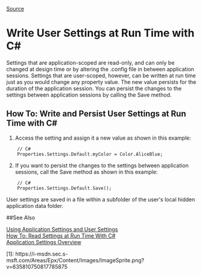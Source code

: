 
[Source](https://msdn.microsoft.com/en-us/library/bb397755(v=vs.110).aspx)

# Write User Settings at Run Time with C#


Settings that are application-scoped are read-only, and can only be changed at design time or by altering the .config file in between application sessions. Settings that are user-scoped, however, can be written at run time just as you would change any property value. The new value persists for the duration of the application session. You can persist the changes to the settings between application sessions by calling the Save method.

## How To: Write and Persist User Settings at Run Time with C#

1. Access the setting and assign it a new value as shown in this example:
```
    // C#
    Properties.Settings.Default.myColor = Color.AliceBlue;
```
2. If you want to persist the changes to the settings between application sessions, call the Save method as shown in this example:
```
    // C#
    Properties.Settings.Default.Save();
```
User settings are saved in a file within a subfolder of the user's local hidden application data folder.

##See Also
<p><a href="https://msdn.microsoft.com/en-us/library/bb397750(v=vs.110).aspx">Using Application Settings and User Settings</a><br><a href="https://msdn.microsoft.com/en-us/library/bb397759(v=vs.110).aspx">How To: Read Settings at Run Time With C#</a><br><a href="https://msdn.microsoft.com/en-us/library/k4s6c3a0(v=vs.110).aspx">Application Settings Overview</a><br></p>
[1]: https://i-msdn.sec.s-msft.com/Areas/Epx/Content/Images/ImageSprite.png?v=635810750817785875
  